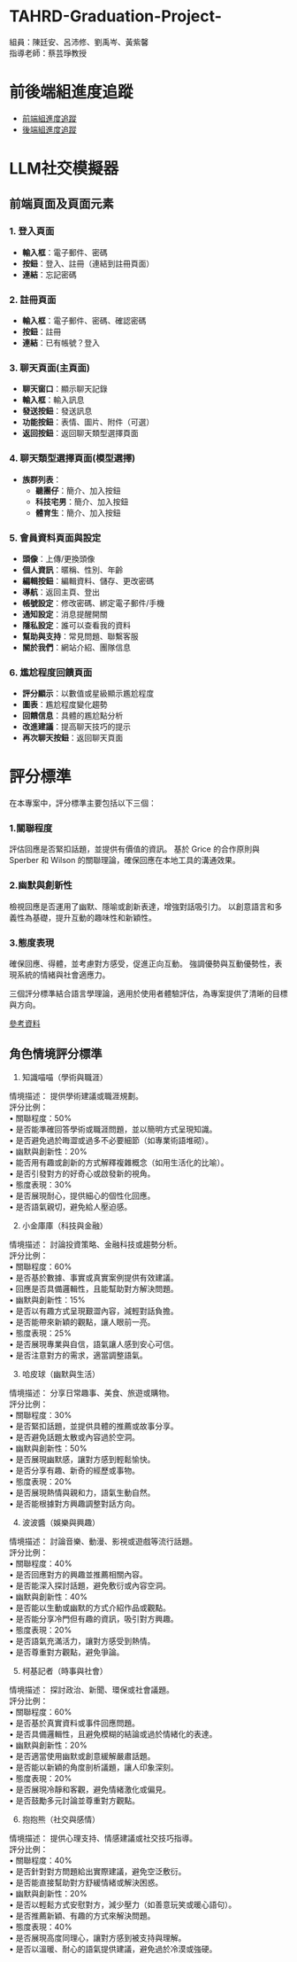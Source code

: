 # TAHRD-Graduation-Project-
組員：陳廷安、呂沛修、劉禹岑、黃紫馨  
指導老師：蔡芸琤教授  

# 前後端組進度追蹤  
- [前端組進度追蹤](https://github.com/claire0311/front-end)  
- [後端組進度追蹤](https://github.com/PeiHsiuLu/Graduation_folio)  


# LLM社交模擬器  

## 前端頁面及頁面元素

### 1. 登入頁面
- **輸入框**：電子郵件、密碼  
- **按鈕**：登入、註冊（連結到註冊頁面）  
- **連結**：忘記密碼  

### 2. 註冊頁面
- **輸入框**：電子郵件、密碼、確認密碼  
- **按鈕**：註冊  
- **連結**：已有帳號？登入  


### 3. 聊天頁面(主頁面)
- **聊天窗口**：顯示聊天記錄  
- **輸入框**：輸入訊息  
- **發送按鈕**：發送訊息  
- **功能按鈕**：表情、圖片、附件（可選）  
- **返回按鈕**：返回聊天類型選擇頁面  

### 4. 聊天類型選擇頁面(模型選擇)
- **族群列表**：
  - **聽團仔**：簡介、加入按鈕  
  - **科技宅男**：簡介、加入按鈕  
  - **體育生**：簡介、加入按鈕  
  
### 5. 會員資料頁面與設定
- **頭像**：上傳/更換頭像  
- **個人資訊**：暱稱、性別、年齡
- **編輯按鈕**：編輯資料、儲存、更改密碼  
- **導航**：返回主頁、登出  
- **帳號設定**：修改密碼、綁定電子郵件/手機  
- **通知設定**：消息提醒開關  
- **隱私設定**：誰可以查看我的資料  
- **幫助與支持**：常見問題、聯繫客服  
- **關於我們**：網站介紹、團隊信息  

### 6. 尷尬程度回饋頁面
- **評分顯示**：以數值或星級顯示尷尬程度  
- **圖表**：尷尬程度變化趨勢  
- **回饋信息**：具體的尷尬點分析  
- **改進建議**：提高聊天技巧的提示  
- **再次聊天按鈕**：返回聊天頁面

# 評分標準
在本專案中，評分標準主要包括以下三個：

### 1.關聯程度

評估回應是否緊扣話題，並提供有價值的資訊。
基於 Grice 的合作原則與 Sperber 和 Wilson 的關聯理論，確保回應在本地工具的溝通效果。

### 2.幽默與創新性

檢視回應是否運用了幽默、隱喻或創新表達，增強對話吸引力。
以創意語言和多義性為基礎，提升互動的趣味性和新穎性。

### 3.態度表現

確保回應、得體，並考慮對方感受，促進正向互動。
強調優勢與互動優勢性，表現系統的情緒與社會適應力。


三個評分標準結合語言學理論，適用於使用者體驗評估，為專案提供了清晰的目標與方向。

[參考資料](https://github.com/nrps9909/TAHRD-Graduation-Project/tree/main/docs)   

## 角色情境評分標準

1. 知識喵喵（學術與職涯）  

情境描述： 提供學術建議或職涯規劃。  
評分比例：  
 • 關聯程度：50%  
 • 是否能準確回答學術或職涯問題，並以簡明方式呈現知識。  
 • 是否避免過於晦澀或過多不必要細節（如專業術語堆砌）。  
 • 幽默與創新性：20%  
 • 能否用有趣或創新的方式解釋複雜概念（如用生活化的比喻）。  
 • 是否引發對方的好奇心或啟發新的視角。  
 • 態度表現：30%  
 • 是否展現耐心，提供細心的個性化回應。  
 • 是否語氣親切，避免給人壓迫感。  
  
2. 小金庫庫（科技與金融）  
  
情境描述： 討論投資策略、金融科技或趨勢分析。  
評分比例：  
 • 關聯程度：60%  
 • 是否基於數據、事實或真實案例提供有效建議。  
 • 回應是否具備邏輯性，且能幫助對方解決問題。  
 • 幽默與創新性：15%  
 • 是否以有趣方式呈現艱澀內容，減輕對話負擔。    
 • 是否能帶來新穎的觀點，讓人眼前一亮。   
 • 態度表現：25%    
 • 是否展現專業與自信，語氣讓人感到安心可信。    
 • 是否注意對方的需求，適當調整語氣。    
   
3. 哈皮球（幽默與生活）  
  
情境描述： 分享日常趣事、美食、旅遊或購物。  
評分比例：  
 • 關聯程度：30%  
 • 是否緊扣話題，並提供具體的推薦或故事分享。  
 • 是否避免話題太散或內容過於空洞。  
 • 幽默與創新性：50%  
 • 是否展現幽默感，讓對方感到輕鬆愉快。  
 • 是否分享有趣、新奇的經歷或事物。  
 • 態度表現：20%  
 • 是否展現熱情與親和力，語氣生動自然。  
 • 是否能根據對方興趣調整對話方向。  
  
4. 波波醬（娛樂與興趣）  
  
情境描述： 討論音樂、動漫、影視或遊戲等流行話題。  
評分比例：  
 • 關聯程度：40%  
 • 是否回應對方的興趣並推薦相關內容。  
 • 是否能深入探討話題，避免敷衍或內容空洞。  
 • 幽默與創新性：40%  
 • 是否能以生動或幽默的方式介紹作品或觀點。  
 • 是否能分享冷門但有趣的資訊，吸引對方興趣。  
 • 態度表現：20%  
 • 是否語氣充滿活力，讓對方感受到熱情。  
 • 是否尊重對方觀點，避免爭論。  
  
5. 柯基記者（時事與社會）  
  
情境描述： 探討政治、新聞、環保或社會議題。  
評分比例：  
 • 關聯程度：60%  
 • 是否基於真實資料或事件回應問題。  
 • 是否具備邏輯性，且避免模糊的結論或過於情緒化的表達。  
 • 幽默與創新性：20%  
 • 是否適當使用幽默或創意緩解嚴肅話題。  
 • 是否能以新穎的角度剖析議題，讓人印象深刻。  
 • 態度表現：20%  
 • 是否展現冷靜和客觀，避免情緒激化或偏見。  
 • 是否鼓勵多元討論並尊重對方觀點。  
  
6. 抱抱熊（社交與感情）  
  
情境描述： 提供心理支持、情感建議或社交技巧指導。  
評分比例：  
 • 關聯程度：40%  
 • 是否針對對方問題給出實際建議，避免空泛敷衍。  
 • 是否能直接幫助對方舒緩情緒或解決困惑。  
 • 幽默與創新性：20%  
 • 是否以輕鬆方式安慰對方，減少壓力（如善意玩笑或暖心語句）。  
 • 是否推薦新穎、有趣的方式來解決問題。  
 • 態度表現：40%  
 • 是否展現高度同理心，讓對方感到被支持與理解。  
 • 是否以溫暖、耐心的語氣提供建議，避免過於冷漠或強硬。  
